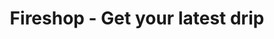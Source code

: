 ---
title: Fireshop - Get your latest drip
lastmod: 2022-09-27T08:36:36-07:00
draft: false
description: Colorful drip set delivered o your door step. 
---